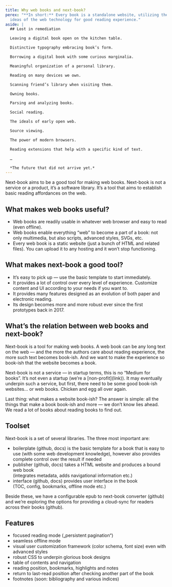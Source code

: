 ```yaml
---
title: Why web books and next-book?
perex: "**In short:** Every book is a standalone website, utilizing the core
  ideas of the web technology for good reading experience."
aside: |
  ## Lost in remediation

  Leaving a digital book open on the kitchen table.

  Distinctive typography embracing book’s form.

  Borrowing a digital book with some curious marginalia.

  Meaningful organization of a personal library.

  Reading on many devices we own.

  Scanning friend’s library when visiting them.

  Owning books.

  Parsing and analyzing books. 

  Social reading.

  The ideals of early open web.

  Source viewing.

  The power of modern browsers.

  Reading extensions that help with a specific kind of text.

  …

  *The future that did not arrive yet.*
---
```

Next-book aims to be a good tool for making web books. Next-book is not a service or a product, it’s a software library. It’s a tool that aims to establish basic reading affordances on the web.

## What makes web books useful?

* Web books are readily usable in whatever web browser and easy to read (even offline).
* Web books enable everything “web” to become a part of a book: not only multimedia, but also scripts, advanced styles, SVGs, etc.
* Every web book is a static website (just a bunch of HTML and related files). You can upload it to any hosting and it won’t stop functioning.

## What makes next-book a good tool?

* It’s easy to pick up — use the basic template to start immediately.
* It provides a lot of control over every level of experience. Customize content and UI according to your needs if you want to.
* It provides many features designed as an evolution of both paper and electronic reading.
* Its design becomes more and more robust ever since the first prototypes back in 2017.

## What’s the relation between web books and next-book?

Next-book is a tool for making web books. A web book can be any long text on the web — and the more the authors care about reading experience, the more such text becomes book-ish. And we want to make the experience so book-ish that the website becomes a book.

Next-book is not a service — in startup terms, this is no “Medium for books”. It’s not even a startup (we’re a \[non-profit](link)). It may eventually underpin such a service, but first, there need to be some good book-ish websites… or web books. Chicken and egg all over again.

Last thing: what makes a website book-ish? The answer is simple: all the things that make a book book-ish and more — we don’t know lies ahead. We read a lot of books about reading books to find out.

## Toolset

Next-book is a set of several libraries. The three most important are:

* boilerplate (github, docs) is the basic template for a book that is easy to use (with some web development knowledge), however also provides complete control over the result if needed
* publisher (github, docs) takes a HTML website and produces a bound web book\
  (integrates metadata, adds navigational information etc.)
* interface (github, docs) provides user interface in the book\
  (TOC, config, bookmarks, offline mode etc.)

Beside these, we have a configurable epub to next-book converter (github) and we’re exploring the options for providing a cloud-sync for readers across their books (github).

## Features

* focused reading mode („persistent pagination“)
* seamless offline mode
* visual user customization framework (color schema, font size) even with advanced styles
* robust CSS to underpin glorious book designs
* table of contents and navigation
* reading position, bookmarks, highlights and notes
* return to last-read position after checking another part of the book
* footnotes (soon: bibliography and various indices)